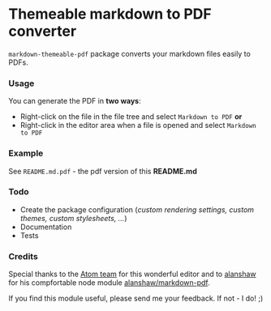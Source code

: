 # Themeable markdown to PDF converter

`markdown-themeable-pdf` package converts your markdown files easily to PDFs.

### Usage

You can generate the PDF in **two ways**:

- Right-click on the file in the file tree and select `Markdown to PDF` **or**
- Right-click in the editor area when a file is opened and select `Markdown to PDF`

### Example

See `README.md.pdf` - the pdf version of this **README.md**

### Todo

- Create the package configuration (*custom rendering settings, custom themes, custom stylesheets, ...*)
- Documentation
- Tests

### Credits

Special thanks to the [Atom team](https://atom.io/) for this wonderful editor and to [alanshaw](https://github.com/alanshaw) for his compfortable node module [alanshaw/markdown-pdf](https://github.com/alanshaw/markdown-pdf).

If you find this module useful, please send me your feedback. If not - I do! ;)
